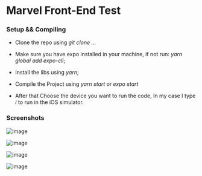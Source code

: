 # Marvel Front-End Test

### Setup && Compiling

* Clone the repo using _git clone ..._

* Make sure you have expo installed in your machine, if not run: 
_yarn global add expo-cli_;

* Install the libs using _yarn_;

* Compile the Project using _yarn start_ or _expo start_

* After that Choose the device you want to run the code, In my case I type _i_ to run in the iOS simulator.


### Screenshots

![image](https://user-images.githubusercontent.com/56320217/236831793-1329423a-15ed-4c43-a283-15cb5a0a635b.png)

![image](https://user-images.githubusercontent.com/56320217/236831818-52792a0e-02c3-496c-92ea-58e5849f7b2f.png)

![image](https://user-images.githubusercontent.com/56320217/236691370-1ffb8be5-7e7b-4c28-9b19-33499c0ccb6a.png)

![image](https://user-images.githubusercontent.com/56320217/236691380-dd490bd8-feb4-44e8-a461-6b563d5cb2ce.png)
